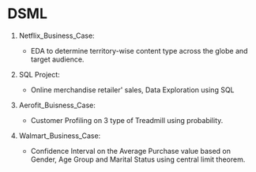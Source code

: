 # DSML

1. Netflix_Business_Case:
      - EDA to determine territory-wise content type across the globe and target audience.

2. SQL Project:
      - Online merchandise retailer' sales, Data Exploration using SQL

3. Aerofit_Buisness_Case:
      - Customer Profiling on 3 type of Treadmill using probability.
      
4. Walmart_Business_Case:
      - Confidence Interval on the Average Purchase value based on Gender, Age Group and Marital Status using central limit theorem.
